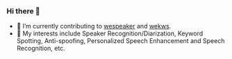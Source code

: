 ### Hi there 👋

- 🔭 I’m currently contributing to [wespeaker](https://github.com/wenet-e2e/wespeaker) and [wekws](https://github.com/wenet-e2e/wekws).
- 🌱 My interests include Speaker Recognition/Diarization, Keyword Spotting, Anti-spoofing, Personalized Speech Enhancement and Speech Recognition, etc.

<!--
![JiJiJiang's GitHub stats](https://github-readme-stats.vercel.app/api?username=JiJiJiang&count_private=true&show_icons=true&include_all_commits=true)
-->

<!--
[![Top Langs](https://github-readme-stats.vercel.app/api/top-langs/?username=JiJiJiang&layout=compact&hide=java)](https://github.com/anuraghazra/github-readme-stats)
-->
